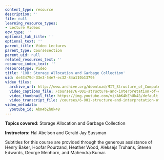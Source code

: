 ```yaml
---
content_type: resource
description: ''
file: null
learning_resource_types:
- Lecture Videos
ocw_type: ''
optional_tab_title: ''
optional_text: ''
parent_title: Video Lectures
parent_type: CourseSection
parent_uid: null
related_resources_text: ''
resource_index_text: ''
resourcetype: Video
title: '10B: Storage Allocation and Garbage Collection'
uid: de43479d-33e3-54e7-ec32-84a110b13795
video_files:
  archive_url: http://www.archive.org/download/MIT_Structure_of_Computer_Programs_1986/lec10b.mp4
  video_captions_file: /courses/6-001-structure-and-interpretation-of-computer-programs-spring-2005/893408d104db5f9d96ef7c90535e68c5_AbK4bZhUk48.vtt
  video_thumbnail_file: https://img.youtube.com/vi/AbK4bZhUk48/default.jpg
  video_transcript_file: /courses/6-001-structure-and-interpretation-of-computer-programs-spring-2005/a087f7372af7b42f1252ba55ad781557_AbK4bZhUk48.pdf
video_metadata:
  youtube_id: AbK4bZhUk48
---
```


**Topics covered:** Storage Allocation and Garbage Collection

**Instructors:** Hal Abelson and Gerald Jay Sussman

Subtitles for this course are provided through the generous assistance of Henry Baker, Hoofar Pourzand, Heather Wood, Aleksejs Truhans, Steven Edwards, George Menhorn, and Mahendra Kumar.